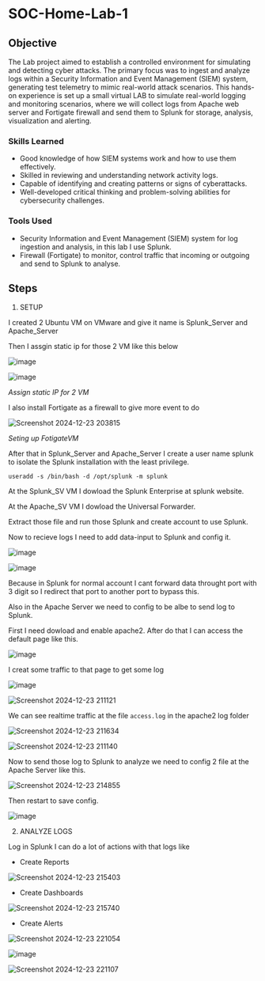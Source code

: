 # SOC-Home-Lab-1

## Objective

The Lab project aimed to establish a controlled environment for simulating and detecting cyber attacks. The primary focus was to ingest and analyze logs within a Security Information and Event Management (SIEM) system, generating test telemetry to mimic real-world attack scenarios. This hands-on experience is set up a small virtual LAB to simulate real-world logging and monitoring scenarios, where we will collect logs from Apache web server and Fortigate firewall and send them to Splunk for storage, analysis, visualization and alerting.

### Skills Learned

- Good knowledge of how SIEM systems work and how to use them effectively.
- Skilled in reviewing and understanding network activity logs.
- Capable of identifying and creating patterns or signs of cyberattacks.
- Well-developed critical thinking and problem-solving abilities for cybersecurity challenges.

### Tools Used

- Security Information and Event Management (SIEM) system for log ingestion and analysis, in this lab I use Splunk.
- Firewall (Fortigate) to monitor, control traffic that incoming or outgoing and send to Splunk to analyse.

## Steps

1. SETUP

I created 2 Ubuntu VM on VMware and give it name is Splunk_Server and Apache_Server

Then I assgin static ip for those 2 VM like this below

![image](https://github.com/user-attachments/assets/f90813cf-403d-4e52-81eb-5e4bf6bba38c)

![image](https://github.com/user-attachments/assets/79ee8140-7bfc-4968-9aae-c57edd4898b2)

  *Assign static IP for 2 VM*


I also install Fortigate as a firewall to give more event to do

![Screenshot 2024-12-23 203815](https://github.com/user-attachments/assets/22ca66e1-72bb-4c6e-a037-26916554d4fa)

  *Seting up FotigateVM*

After that in Splunk_Server and Apache_Server I create a user name splunk to isolate the Splunk installation with the least privilege.

`useradd -s /bin/bash -d /opt/splunk -m splunk`

At the Splunk_SV VM I dowload the Splunk Enterprise at splunk website.

At the Apache_SV VM I dowload the Universal Forwarder.

Extract those file and run those Splunk and create account to use Splunk.

Now to recieve logs I need to add data-input to Splunk and config it.

![image](https://github.com/user-attachments/assets/e58b6343-84c4-48c2-9264-2a8d99f23e40)

![image](https://github.com/user-attachments/assets/db30c457-e2dc-4f53-ac9d-ca549a9f9585)

Because in Splunk for normal account I cant forward data throught port with 3 digit so I redirect that port to another port to bypass this.

Also in the Apache Server we need to config to be albe to send log to Splunk.

First I need dowload and enable apache2. After do that I can access the default page like this.

![image](https://github.com/user-attachments/assets/b5cf54b6-ffcf-40d9-bdb1-65cb73f35eec)

I creat some traffic to that page to get some log

![image](https://github.com/user-attachments/assets/94dc84fd-b1e2-4bcd-b435-ea4c942c8e3e)

![Screenshot 2024-12-23 211121](https://github.com/user-attachments/assets/5d2d79e5-79f6-4d0a-afa1-fffaf080401c)

We can see realtime traffic at the file `access.log` in the apache2 log folder

![Screenshot 2024-12-23 211634](https://github.com/user-attachments/assets/68011c61-e38d-487f-b0ca-f89af40c5316)

![Screenshot 2024-12-23 211140](https://github.com/user-attachments/assets/49df48ff-1d13-4b22-af2d-370a0af3b0e7)

Now to send those log to Splunk to analyze we need to config 2 file at the Apache Server like this.

![Screenshot 2024-12-23 214855](https://github.com/user-attachments/assets/8f17d7dc-f151-4251-a05b-c2b5f1a30589)

Then restart to save config.

![image](https://github.com/user-attachments/assets/881caade-91ba-4d7f-99da-9b1ef5b8173b)


2. ANALYZE LOGS

Log in Splunk I can do a lot of actions with that logs like

  - Create Reports

  ![Screenshot 2024-12-23 215403](https://github.com/user-attachments/assets/0975033d-a76e-41e5-9440-f778cb8e4122)

  - Create Dashboards

  ![Screenshot 2024-12-23 215740](https://github.com/user-attachments/assets/fd43a6b3-a055-48e8-9c69-385691034ca2)

  - Create Alerts

  ![Screenshot 2024-12-23 221054](https://github.com/user-attachments/assets/ac15008a-e1d4-4800-9f9b-53b7828205da)
  
  ![image](https://github.com/user-attachments/assets/c5acf025-6bcd-4d5d-bbed-ef08a877e24e)

  ![Screenshot 2024-12-23 221107](https://github.com/user-attachments/assets/2d58d8f2-3b54-4a52-bfae-c9c3fcdedd6a)


